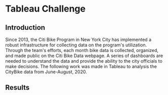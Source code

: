 # Tableau Challenge
## Introduction
Since 2013, the Citi Bike Program in New York City has implemented a robust infrastructure for collecting data on the program's utilization. Through the team's efforts, each month bike data is collected, organized, and made public on the Citi Bike Data webpage.
A series of dashboards are needed to understand the data and provide the ability to the city officials to make decisions. The following work was made in Tableau to analysis the CityBike data from June-August, 2020.

## Results
